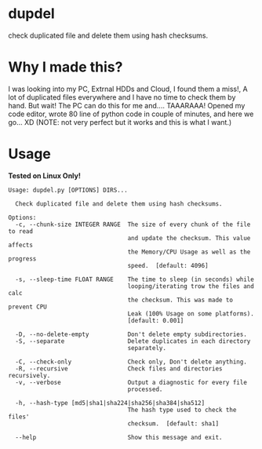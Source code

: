 # dupdel
check duplicated file and delete them using hash checksums.

# Why I made this?
I was looking into my PC, Extrnal HDDs and Cloud, I found them a miss!, A lot of duplicated files everywhere and I have no time to check them by hand.
But wait! The PC can do this for me and.... TAAARAAA!
Opened my code editor, wrote 80 line of python code in couple of minutes, and here we go... XD
(NOTE: not very perfect but it works and this is what I want.)

# Usage
**Tested on Linux Only!**
```
Usage: dupdel.py [OPTIONS] DIRS...

  Check duplicated file and delete them using hash checksums.

Options:
  -c, --chunk-size INTEGER RANGE  The size of every chunk of the file to read
                                  and update the checksum. This value affects
                                  the Memory/CPU Usage as well as the progress
                                  speed.  [default: 4096]

  -s, --sleep-time FLOAT RANGE    The time to sleep (in seconds) while
                                  looping/iterating trow the files and calc
                                  the checksum. This was made to prevent CPU
                                  Leak (100% Usage on some platforms).
                                  [default: 0.001]

  -D, --no-delete-empty           Don't delete empty subdirectories.
  -S, --separate                  Delete duplicates in each directory
                                  separately.

  -C, --check-only                Check only, Don't delete anything.
  -R, --recursive                 Check files and directories recursively.
  -v, --verbose                   Output a diagnostic for every file
                                  processed.

  -h, --hash-type [md5|sha1|sha224|sha256|sha384|sha512]
                                  The hash type used to check the files'
                                  checksum.  [default: sha1]

  --help                          Show this message and exit.
```
